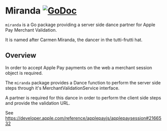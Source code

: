 # Miranda [![GoDoc](https://godoc.org/github.com/homemade/miranda?status.svg)](https://godoc.org/github.com/homemade/miranda)

`miranda` is a Go package providing a server side dance partner for Apple Pay Merchant Validation.

It is named after Carmen Miranda, the dancer in the tutti-frutti hat.

## Overview

In order to accept Apple Pay payments on the web a merchant session object is required.

The `miranda` package provides a Dance function to perform the server side steps through it's MerchantValidationService interface.

A partner is required for this dance in order to perform the client side steps and provide the validation URL.

See https://developer.apple.com/reference/applepayjs/applepaysession#2166532
